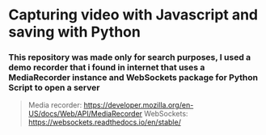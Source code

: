 # Capturing video with Javascript and saving with Python
### This repository was made only for search purposes, I used a demo recorder that i found in internet that uses a MediaRecorder instance and WebSockets package for Python Script to open a server
>Media recorder: https://developer.mozilla.org/en-US/docs/Web/API/MediaRecorder
>WebSockets: https://websockets.readthedocs.io/en/stable/
